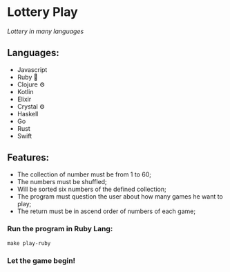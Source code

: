 # Lottery Play

_Lottery in many languages_

## Languages:
 - Javascript
 - Ruby :beer:
 - Clojure :gear:
 - Kotlin
 - Elixir
 - Crystal :gear:
 - Haskell
 - Go
 - Rust
 - Swift

## Features:
 - The collection of number must be from 1 to 60;
 - The numbers must be shuffled;
 - Will be sorted six numbers of the defined collection;
 - The program must question the user about how many games he want to play;
 - The return must be in ascend order of numbers of each game;


### Run the program in Ruby Lang:
```
make play-ruby
```

### Let the game begin!